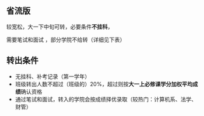 ## 省流版
较宽松，大一下中旬可转，必要条件**不挂科**，

需要笔试和面试
，部分学院不给转（详细见下表）

## 转出条件

- 无挂科、补考记录（第一学年）
- 班级转出人数不超过（班级的）20%，超过则按**大一上必修课学分加权平均成绩**确认资格
- 通过笔试和面试，转入的学院会按成绩择优录取（较热门：计算机系、法学、财管）